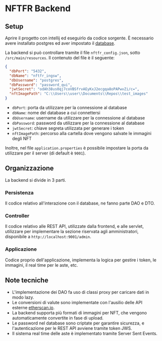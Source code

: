 # NFTFR Backend

## Setup

Aprire il progetto con intellij ed eseguirlo da codice sorgente. È necessario avere installato postgres ed aver impostato il [database](/database/README.md).

La backend si può controllare tramite il file `nftfr_config.json`, sotto `/src/main/resources`. Il contenuto del file è il seguente:

```json
{
  "dbPort": "5432",
  "dbName": "nftfr_ingsw",
  "dbUsername": "postgres",
  "dbPassword": "password_qui",
  "jwtSecret": "odAh38us0qj7coVBSfrvAEyKxJ2ecgqa8oPAPwvZi/c=",
  "nftImagePath": "C:\\Users\\user\\Documents\\Repos\\test_images"
}
```

- `dbPort`: porta da utilizzare per la connessione al database
- `dbName`: nome del database a cui connettersi
- `dbUsername`: username da utilizzare per la connessione al database
- `dbPassword`: password da utilizzare per la connessione al database
- `jwtSecret`: chiave segreta utilizzata per generare i token
- `nftImagePath`: percorso alla cartella dove vengono salvate le immagini degli NFT

Inoltre, nel file `application.properties` è possibile impostare la porta da utilizzare per il server (di default è `9001`).

## Organizzazione

La backend si divide in 3 parti.

### Persistenza

Il codice relativo all'interazione con il database, ne fanno parte DAO e DTO.

### Controller

Il codice relativo alle REST API, utilizzate dalla frontend, e alle servlet, utilizzare per implementare la sezione riservata agli amministratori, disponibile a `http://localhost:9001/admin`.

### Applicazione

Codice proprio dell'applicazione, implementa la logica per gestire i token, le immagini, il real time per le aste, etc.

## Note tecniche

- L'implementazione dei DAO fa uso di classi proxy per caricare dati in modo lazy.
- Le conversioni di valute sono implementate con l'ausilio delle API esterne [etherscan.io](https://etherscan.io/).
- La backend supporta più formati di immagini per NFT, che vengono automaticamente convertite in fase di upload.
- Le password nel database sono criptate per garantire sicurezza, e l'autenticazione per le REST API avviene tramite token JWS.
- Il sistema real time delle aste è implementato tramite Server Sent Events.
